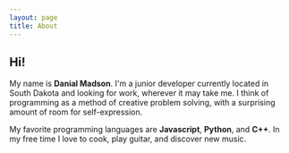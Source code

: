 ```yaml
---
layout: page
title: About
---
```


## Hi!

My name is **Danial Madson**. I'm a junior developer currently located in South Dakota and looking for work, wherever it may take me.
I think of programming as a method of creative problem solving, with a surprising amount of room for self-expression. 
  
My favorite programming languages are **Javascript**, **Python**, and **C++**. In my free time I love to cook, play guitar, and discover new music.